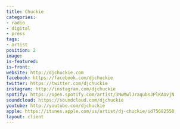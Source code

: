 ```yaml
---
title: Chuckie
categories:
- radio
- digital
- press
tags:
- artist
position: 2
image: 
is-featured: 
is-front: 
website: http://djchuckie.com
facebook: https://facebook.com/djchuckie
twitter: https://twitter.com/djchuckie
instagram: http://instagram.com/djchuckie
spotify: https://open.spotify.com/artist/3NwMwlJraqubsJPlKADvjN
soundcloud: https://soundcloud.com/djchuckie
youtube: http://youtube.com/djchuckie
apple: https://itunes.apple.com/us/artist/dj-chuckie/id75682558
layout: client
---
```


